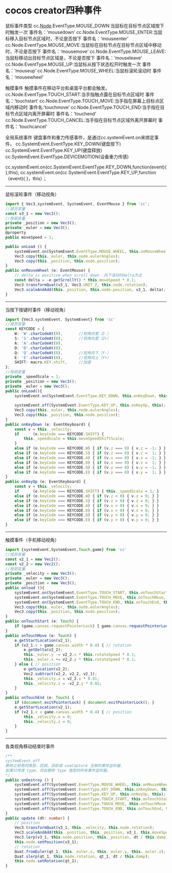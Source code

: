 # cocos creator四种事件

鼠标事件类型
cc.[Node](https://so.csdn.net/so/search?q=Node&spm=1001.2101.3001.7020).EventType.MOUSE_DOWN:当鼠标在目标节点区域按下时触发一次 事件名：‘mousedown’
cc.Node.EventType.MOUSE_ENTER:当鼠标移入目标节点区域时，不论是否按下 事件名：‘mouseenter’
cc.Node.EventType.MOUSE_MOVE:当鼠标在目标节点在目标节点区域中移动时，不论是否按下 事件名：‘mousemove’
cc.Node.EventType.MOUSE_LEAVE:当鼠标移动出目标节点区域是，不论是否按下 事件名：’mouseleave’
cc.Node.EventType.MOUSE_UP:当鼠标从按下状态松开时触发一次 事件名：‘mouseup’
cc.Node.EventType.MOUSE_WHEEL:当鼠标滚轮滚动时 事件名：‘mousewheel’

触摸事件
触摸事件在移动平台和桌面平台都会触发。
cc.Node.EventType.TOUCH_START:当手指触点露在目标节点区域时 事件名：‘touchstart’
cc.Node.EventType.TOUCH_MOVE:当手指在屏幕上目标点区域内移动时 事件名:’touchmove’
cc.Node.EventType.TOUCH_END:当手指在目标节点区域内离开屏幕时 事件名：‘touchend’
cc.Node.EventType.TOUCH_CANCEL:当手指在目标节点区域外离开屏幕时 事件名：’touchcancel’

全局系统事件
键盘事件和重力传感事件，是通过cc.systemEvent.on来绑定事件。
cc.SystemEvent.EventType.KEY_DOWN(键盘按下)
cc.SystemEvent.EventType.KEY_UP(键盘释放)
cc.SystemEvent.EventType.DEVICEMOTION(设备重力传感)

cc.systemEvent.on(cc.SystemEvent.EventType.KEY_DOWN,function(event){
},this);
cc.systemEvent.on(cc.SystemEvent.EventType.KEY_UP,function（event){
}，this）；

***

鼠标滚轮事件（移动视角）

```typescript
import { Vec3,systemEvent, SystemEvent, EventMouse } from 'cc';
//成员变量
const v3_1 = new Vec3();
//局部变量
private _position = new Vec3();
private _euler = new Vec3();
@property
public moveSpeed = 1;

public onLoad () {
    systemEvent.on(SystemEvent.EventType.MOUSE_WHEEL, this.onMouseWheel, this); 
    Vec3.copy(this._euler, this.node.eulerAngles);
    Vec3.copy(this._position, this.node.position);
}
public onMouseWheel (e: EventMouse) {
    // delta is positive when scroll down  向下滚动时delta为正
    const delta = -e.getScrollY() * this.moveSpeed * 0.1; 
    Vec3.transformQuat(v3_1, Vec3.UNIT_Z, this.node.rotation);
    Vec3.scaleAndAdd(this._position, this.node.position, v3_1, delta);
}
```

---

当按下按键时事件（移动视角）

```typescript
import {Vec3,systemEvent, SystemEvent} from 'cc'
//成员变量
const KEYCODE = {		
    W: 'W'.charCodeAt(0),		//视角向里（Z-）
    S: 'S'.charCodeAt(0),		//视角向里（Z+）
    A: 'A'.charCodeAt(0),
    D: 'D'.charCodeAt(0),		
    Q: 'Q'.charCodeAt(0),		//视角向下（Y-）
    E: 'E'.charCodeAt(0),		//视角向上（Y+）
    SHIFT: macro.KEY.shift,		//加速
};
//局部变量
private _speedScale = 1;	
private _position = new Vec3();
private _euler = new Vec3();
public onLoad(){
    systemEvent.on(SystemEvent.EventType.KEY_DOWN, this.onKeyDown, this);
    
    systemEvent.off(SystemEvent.EventType.KEY_UP, this.onKeyUp, this);
    Vec3.copy(this._euler, this.node.eulerAngles);
    Vec3.copy(this._position, this.node.position);
}
public onKeyDown (e: EventKeyboard) {
    const v = this._velocity;
    if      (e.keyCode === KEYCODE.SHIFT) { 
        this._speedScale = this.moveSpeedShiftScale; 
    }
    else if (e.keyCode === KEYCODE.W) { if (v.z === 0) { v.z = -1; } }
    else if (e.keyCode === KEYCODE.S) { if (v.z === 0) { v.z =  1; } }
    else if (e.keyCode === KEYCODE.A) { if (v.x === 0) { v.x = -1; } }
    else if (e.keyCode === KEYCODE.D) { if (v.x === 0) { v.x =  1; } }
    else if (e.keyCode === KEYCODE.Q) { if (v.y === 0) { v.y = -1; } }
    else if (e.keyCode === KEYCODE.E) { if (v.y === 0) { v.y =  1; } }
}
public onKeyUp (e: EventKeyboard) {
    const v = this._velocity;
    if      (e.keyCode === KEYCODE.SHIFT) { this._speedScale = 1; }
    else if (e.keyCode === KEYCODE.W) { if (v.z < 0) { v.z = 0; } }
    else if (e.keyCode === KEYCODE.S) { if (v.z > 0) { v.z = 0; } }
    else if (e.keyCode === KEYCODE.A) { if (v.x < 0) { v.x = 0; } }
    else if (e.keyCode === KEYCODE.D) { if (v.x > 0) { v.x = 0; } }
    else if (e.keyCode === KEYCODE.Q) { if (v.y < 0) { v.y = 0; } }
    else if (e.keyCode === KEYCODE.E) { if (v.y > 0) { v.y = 0; } }
}
```

---

触摸事件（手机移动视角）

```typescript
import {systemEvent,SystemEvent,Touch,game} from 'cc'
//成员变量
const v2_1 = new Vec2();
const v2_2 = new Vec2();
//局部变量
private _velocity = new Vec3();
private _euler = new Vec3();
private _position = new Vec3();
public onload (){
    systemEvent.on(SystemEvent.EventType.TOUCH_START, this.onTouchStart, this);
    systemEvent.on(SystemEvent.EventType.TOUCH_MOVE, this.onTouchMove, this);
    systemEvent.on(SystemEvent.EventType.TOUCH_END, this.onTouchEnd, this);
    Vec3.copy(this._euler, this.node.eulerAngles);
    Vec3.copy(this._position, this.node.position);
}
public onTouchStart (e: Touch) {
    if (game.canvas.requestPointerLock) { game.canvas.requestPointerLock(); }
}
public onTouchMove (e: Touch) {
    e.getStartLocation(v2_1);
    if (v2_1.x > game.canvas.width * 0.4) { // rotation
        e.getDelta(v2_2);
        this._euler.y -= v2_2.x * this.rotateSpeed * 0.1;
        this._euler.x += v2_2.y * this.rotateSpeed * 0.1;
    } else { // position
        e.getLocation(v2_2);
        Vec2.subtract(v2_2, v2_2, v2_1);
        this._velocity.x = v2_2.x * 0.01;
        this._velocity.z = -v2_2.y * 0.01;
    }
}
public onTouchEnd (e: Touch) {
    if (document.exitPointerLock) { document.exitPointerLock(); }
    e.getStartLocation(v2_1);
    if (v2_1.x < game.canvas.width * 0.4) { // position
        this._velocity.x = 0;
        this._velocity.z = 0;
    }
}
```

---

各类视角移动结束时事件

```typescript
/**
systemEvent.off
删除之前用同类型，回调，目标或 useCapture 注册的事件监听器.
如果只传递 type，将会删除 type 类型的所有事件监听器。
*/
public onDestroy () {
    systemEvent.off(SystemEvent.EventType.MOUSE_WHEEL, this.onMouseWheel, this);
    systemEvent.off(SystemEvent.EventType.KEY_DOWN, this.onKeyDown, this);
    systemEvent.off(SystemEvent.EventType.KEY_UP, this.onKeyUp, this);
    systemEvent.off(SystemEvent.EventType.TOUCH_START, this.onTouchStart, this);
    systemEvent.off(SystemEvent.EventType.TOUCH_MOVE, this.onTouchMove, this);
    systemEvent.off(SystemEvent.EventType.TOUCH_END, this.onTouchEnd, this);
}
public update (dt: number) {
    // position
    Vec3.transformQuat(v3_1, this._velocity, this.node.rotation);
    Vec3.scaleAndAdd(this._position, this._position, v3_1, this.moveSpeed * this._speedScale);
    Vec3.lerp(v3_1, this.node.position, this._position, dt / this.damp);
    this.node.setPosition(v3_1);
    // rotation
    Quat.fromEuler(qt_1, this._euler.x, this._euler.y, this._euler.z);
    Quat.slerp(qt_1, this.node.rotation, qt_1, dt / this.damp);
    this.node.setRotation(qt_1);
}
```

